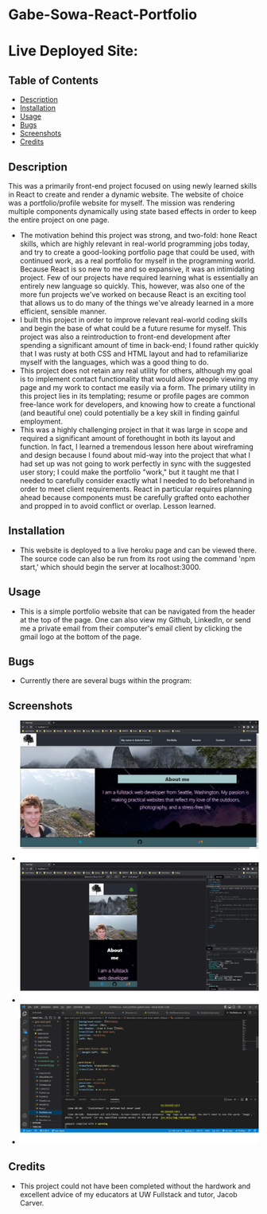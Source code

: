 # Gabe-Sowa-React-Portfolio

# Live Deployed Site:

## Table of Contents

-   [Description](#description)
-   [Installation](#installation)
-   [Usage](#Usage)
-   [Bugs](#Bugs)
-   [Screenshots](#screenshots)
-   [Credits](#credits)

## Description

This was a primarily front-end project focused on using newly learned skills in React to create and render a dynamic website. The website of choice was a portfolio/profile website for myself. The mission was rendering multiple components dynamically using state based effects in order to keep the entire project on one page.

-   The motivation behind this project was strong, and two-fold: hone React skills, which are highly relevant in real-world programming jobs today, and try to create a good-looking portfolio page that could be used, with continued work, as a real portfolio for myself in the programming world. Because React is so new to me and so expansive, it was an intimidating project. Few of our projects have required learning what is essentially an entirely new language so quickly. This, however, was also one of the more fun projects we've worked on because React is an exciting tool that allows us to do many of the things we've already learned in a more efficient, sensible manner.
-   I built this project in order to improve relevant real-world coding skills and begin the base of what could be a future resume for myself. This project was also a reintroduction to front-end development after spending a significant amount of time in back-end; I found rather quickly that I was rusty at both CSS and HTML layout and had to refamiliarize myself with the languages, which was a good thing to do.
-   This project does not retain any real utility for others, although my goal is to implement contact functionality that would allow people viewing my page and my work to contact me easily via a form. The primary utility in this project lies in its templating; resume or profile pages are common free-lance work for developers, and knowing how to create a functional (and beautiful one) could potentially be a key skill in finding gainful employment.
-   This was a highly challenging project in that it was large in scope and required a significant amount of forethought in both its layout and function. In fact, I learned a tremendous lesson here about wireframing and design because I found about mid-way into the project that what I had set up was not going to work perfectly in sync with the suggested user story; I could make the portfolio "work," but it taught me that I needed to carefully consider exactly what I needed to do beforehand in order to meet client requirements. React in particular requires planning ahead because components must be carefully grafted onto eachother and propped in to avoid conflict or overlap. Lesson learned.

## Installation

-   This website is deployed to a live heroku page and can be viewed there. The source code can also be run from its root using the command 'npm start,' which should begin the server at localhost:3000.

## Usage

-   This is a simple portfolio website that can be navigated from the header at the top of the page. One can also view my Github, LinkedIn, or send me a private email from their computer's email client by clicking the gmail logo at the bottom of the page.

## Bugs

-   Currently there are several bugs within the program:

## Screenshots

-   ![Alt= ](./screenshots/screenshot1.jpg)
-   ![Alt= ](./screenshots/screenshot2.jpg)
-   ![Alt= ](./screenshots/screenshot3.jpg)

## Credits

-   This project could not have been completed without the hardwork and excellent advice of my educators at UW Fullstack and tutor, Jacob Carver.

